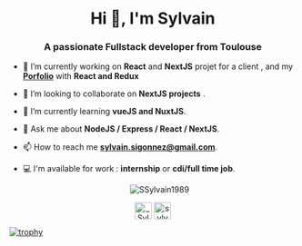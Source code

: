 
<h1 align="center">Hi 👋, I'm Sylvain</h1>
<h3 align="center">A passionate Fullstack developer from Toulouse</h3>

- 🔭 I’m currently working on **React** and **NextJS** projet for a client , and my **[Porfolio](https://sylvainsigonnez.dev/)** with **React and Redux**

- 👯 I’m looking to collaborate on **NextJS projects** .

- 🌱 I’m currently learning **vueJS and NuxtJS**.

- 💬 Ask me about **NodeJS / Express / React / NextJS**.

- 📫 How to reach me **sylvain.sigonnez@gmail.com**.

- 💻 I'm available for work : **internship** or **cdi/full time job**.

 
   <p align="center"><img src="https://github-readme-stats-1-delta.vercel.app/api?username=SSylvain1989&show_icons=true" alt="SSylvain1989" /></p>
<p align="center">
<a href="https://twitter.com/_Sylvain_7" target="blank"><img align="center" src="https://cdn.jsdelivr.net/npm/simple-icons@3.0.1/icons/twitter.svg" alt="_Sylvain_7" height="30" width="30" /></a>
<a href="https://www.linkedin.com/in/sylvain-sigonnez/" target="blank"><img align="center" src="https://cdn.jsdelivr.net/npm/simple-icons@3.0.1/icons/linkedin.svg" alt="sylvain-sigonnez" height="30" width="30" /></a>
</p>

[![trophy](https://github-profile-trophy.vercel.app/?username=SSylvain1989&theme=onedark&title=Commit,Stars,Followers,Issues,PullRequest,Repositories)](https://github.com/ryo-ma/github-profile-trophy)
